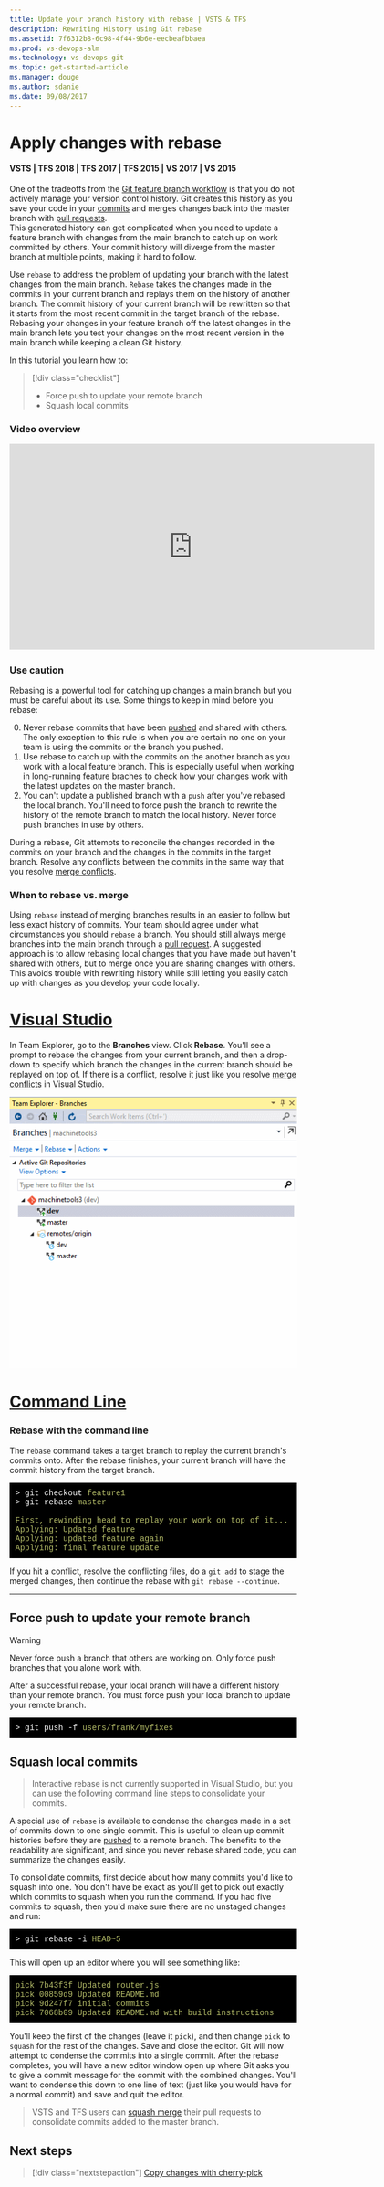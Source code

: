 ```yaml
---
title: Update your branch history with rebase | VSTS & TFS
description: Rewriting History using Git rebase
ms.assetid: 7f6312b8-6c98-4f44-9b6e-eecbeafbbaea
ms.prod: vs-devops-alm
ms.technology: vs-devops-git 
ms.topic: get-started-article
ms.manager: douge
ms.author: sdanie
ms.date: 09/08/2017
---
```


#  Apply changes with rebase

#### VSTS | TFS 2018 | TFS 2017 | TFS 2015 | VS 2017 | VS 2015

One of the tradeoffs from the [Git feature branch workflow](gitworkflow.md) is that you do not actively manage your version control history. 
Git creates this history as you save your code in your [commits](commits.md) and merges changes back into the master branch with [pull requests](pullrequest.md).  
This generated history can get complicated when you need to update a feature branch with changes from the main branch to catch up on work committed by others. 
Your commit history will diverge from the master branch at multiple points, making it hard to follow.

Use `rebase` to address the problem of updating your branch with the latest changes from the main branch. 
`Rebase` takes the changes made in the commits in your current branch and replays them on the history of another branch. 
The commit history of your current branch will be rewritten so that it starts from the most recent commit in the target branch of the rebase.
Rebasing your changes in your feature branch off the latest changes in the main branch lets you test your changes on the most recent version in the main branch while keeping
a clean Git history.

In this tutorial you learn how to:

> [!div class="checklist"]
> * Force push to update your remote branch
> * Squash local commits

### Video overview

<iframe src="https://channel9.msdn.com/series/Team-Services-Git-Tutorial/Git-Tutorial-Rebase/player" width="640" height="360" allowFullScreen frameBorder="0"></iframe> 

### Use caution 

Rebasing is a powerful tool for catching up changes a main branch but you must be careful about its use. Some things to keep in mind before you rebase:

0. Never rebase commits that have been [pushed](pushing.md) and shared with others. The only exception to this rule is when you are certain no one on your team is using the commits or the branch you pushed.
0. Use rebase to catch up with the commits on the another branch as you work with a local feature branch. This is especially useful when working in long-running feature braches to check how your changes work with the latest updates on the master branch.
0. You can't update a published branch with a `push` after you've rebased the local branch. You'll need to force push the branch to rewrite the history of the remote branch to match the local history. Never force push branches in use by others.

During a rebase, Git attempts to reconcile the changes recorded in the commits on your branch and the changes in the commits in the target branch.
Resolve any conflicts between the commits in the same way that you resolve [merge conflicts](merging.md).

### When to rebase vs. merge

Using `rebase` instead of merging branches results in an easier to follow but less exact history of commits.
Your team should agree under what circumstances you should `rebase` a branch. You should still always merge branches into the main branch through a [pull request](pullrequest.md). 
A suggested approach is to allow rebasing local changes that you have made but haven't shared with others, but to merge once you are sharing changes
with others. This avoids trouble with rewriting history while still letting you easily catch up with changes as you develop your code locally.

# [Visual Studio](#tab/visual-studio)

In Team Explorer, go to the **Branches** view. Click  **Rebase**. You'll see a prompt to rebase the changes from your current branch, and then a drop-down to specify which branch
the changes in the current branch should be replayed on top of. If there is a conflict, resolve it just like you resolve [merge conflicts](merging.md) in Visual Studio.

![Rebasing with Git in Visual Studio](../_shared/_img/vs-rebasing.gif)

# [Command Line](#tab/command-line)

### Rebase with the command line

The `rebase` command takes a target branch to replay the current branch's commits onto. After the rebase finishes, your current branch will have the commit history from 
 the target branch. 

<pre style="color:white;background-color:black;font-family:Consolas,Courier,monospace;padding:10px">
&gt; git checkout <font color="#b5bd68">feature1</font>
&gt; git rebase <font color="#b5bd68">master</font><br/>
<font color="#b5bd68">First, rewinding head to replay your work on top of it...
Applying: Updated feature 
Applying: updated feature again
Applying: final feature update</font>
</pre>
 
If you hit a conflict, resolve the conflicting files, do a `git add` to stage the merged changes, then continue the rebase with `git rebase --continue`. 

---




## Force push to update your remote branch

> [!WARNING]
> Never force push a branch that others are working on. Only force push branches that you alone work with.

After a successful rebase, your local branch will have a different history than your remote branch. You must force push your local branch to update your remote branch.

<pre style="color:white;background-color:black;font-family:Consolas,Courier,monospace;padding:10px">
&gt; git push -f <font color="#b5bd68">users/frank/myfixes</font>
</pre>

## Squash local commits

> Interactive rebase is not currently supported in Visual Studio, but you can use the following command line steps to consolidate your commits.
 
A special use of `rebase` is available to condense the changes made in a set of commits down to one single commit. This is useful to clean up commit histories
before they are [pushed](pushing.md) to a remote branch.  The benefits to the readability are significant, and since you never rebase shared code, you can summarize the 
changes easily.

To consolidate commits, first decide about how many commits you'd like to squash into one. You don't have be exact as you'll get to pick out exactly which commits to squash when you run the
command. If you had five commits to squash, then you'd make sure there are no unstaged changes and run:

<pre style="color:white;background-color:black;font-family:Consolas,Courier,monospace;padding:10px">
&gt; git rebase -i <font color="#b5bd68">HEAD~5</font>
</pre>

This will open up an editor where you will see something like:

<pre style="color:white;background-color:black;font-family:Consolas,Courier,monospace;padding:10px">
<font color="#b5bd68">pick 7b43f3f Updated router.js  
pick 00859d9 Updated README.md 
pick 9d247f7 initial commits            
pick 7068b09 Updated README.md with build instructions</font>
</pre>

You'll keep the first of the changes (leave it `pick`), and then change `pick` to `squash` for the rest of the changes. Save and close the editor. 
Git will now attempt to condense the commits into a single commit. After the rebase completes, you will have a new editor 
window open up where Git asks you to give a commit message for the commit with the combined changes. You'll want to condense
this down to one line of text (just like you would have for a normal commit) and save and quit the editor. 

> VSTS and TFS users can [squash merge](../merging-with-squash.md) their pull requests to consolidate commits added to the master branch.

## Next steps

> [!div class="nextstepaction"]
> [Copy changes with cherry-pick](cherry-pick.md)
